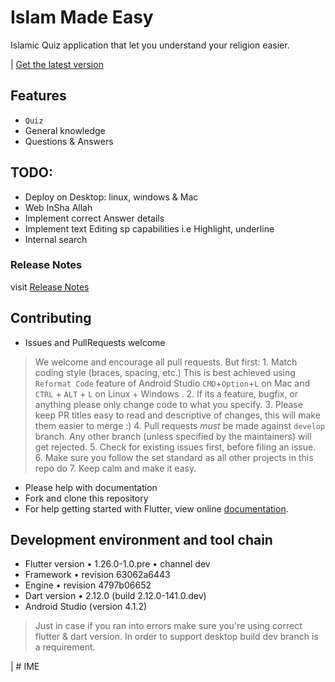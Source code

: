 # Islam Made Easy

Islamic Quiz application that let you understand your religion easier.

| [Get the latest version](https://github.com/Islam-Made-Easy/Islam-Made-Easy/releases)

## Features
* `Quiz`
* General knowledge
* Questions & Answers

## TODO:
* Deploy on Desktop: linux, windows & Mac
* Web InSha Allah
* Implement correct Answer details
* Implement text Editing sp capabilities i.e Highlight, underline
* Internal search

### Release Notes

visit [Release Notes](./release_notes.txt)

## Contributing
 - Issues and PullRequests welcome
 > We welcome and encourage all pull requests. But first:
    1. Match coding style (braces, spacing, etc.) This is best achieved using `Reformat Code` feature of Android Studio `CMD`+`Option`+`L` on Mac and `CTRL` + `ALT` + `L` on Linux + Windows .
    2. If its a feature, bugfix, or anything please only change code to what you specify.
    3. Please keep PR titles easy to read and descriptive of changes, this will make them easier to merge :)
    4. Pull requests _must_ be made against `develop` branch. Any other branch (unless specified by the maintainers) will get rejected.
    5. Check for existing issues first, before filing an issue.
    6. Make sure you follow the set standard as all other projects in this repo do
    7. Keep calm and make it easy.

 - Please help with documentation
 - Fork and clone this repository
 - For help getting started with Flutter, view online
 [documentation](http://flutter.io/).

## Development environment and tool chain

* Flutter version • 1.26.0-1.0.pre • channel dev
* Framework • revision 63062a6443
* Engine • revision 4797b06652
* Dart version • 2.12.0 (build 2.12.0-141.0.dev)
* Android Studio (version 4.1.2)

> Just in case if you ran into errors make sure you're using correct flutter & dart version. In order to support desktop build dev branch is a requirement.

| # IME
